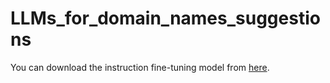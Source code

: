 # LLMs_for_domain_names_suggestions

You can download the instruction fine-tuning model from [here](https://drive.google.com/file/d/1zOA8KpaoHr3PPK2rI7bd9MkhsDLJynIU/view?usp=sharing).
